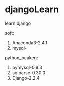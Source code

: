 # djangoLearn
learn django

soft:
1) Anaconda3-2.4.1
2) mysql-

python_pcakeg:
1) pymysql-0.9.3
2) sqlparse-0.30.0
3) Django-2.2.4
